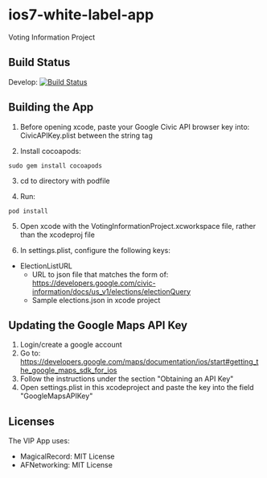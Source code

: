 ios7-white-label-app
====================

Voting Information Project

Build Status
------------
Develop: [![Build Status](https://travis-ci.org/votinginfoproject/ios7-white-label-app.png?branch=develop)](https://travis-ci.org/votinginfoproject/ios7-white-label-app)

Building the App
----------------

1. Before opening xcode, paste your Google Civic API browser key into: CivicAPIKey.plist
between the string tag

2. Install cocoapods:
```
sudo gem install cocoapods
```

3. cd to directory with podfile

4. Run:
```
pod install
```

5. Open xcode with the VotingInformationProject.xcworkspace file, rather
    than the xcodeproj file

6. In settings.plist, configure the following keys:
  * ElectionListURL
    * URL to json file that matches the form of: https://developers.google.com/civic-information/docs/us_v1/elections/electionQuery
    * Sample elections.json in xcode project

Updating the Google Maps API Key
--------------------------------

1. Login/create a google account
2. Go to: https://developers.google.com/maps/documentation/ios/start#getting_the_google_maps_sdk_for_ios
3. Follow the instructions under the section "Obtaining an API Key"
4. Open settings.plist in this xcodeproject and paste the key into the field "GoogleMapsAPIKey"

Licenses
--------

The VIP App uses:
  * MagicalRecord: MIT License
  * AFNetworking: MIT License
